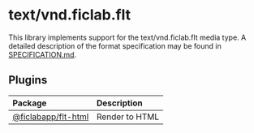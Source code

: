 text/vnd.ficlab.flt
===================

This library implements support for the text/vnd.ficlab.flt media type. A
detailed description of the format specification may be found in
[SPECIFICATION.md][1].

[1]: SPECIFICATION.md

## Plugins

| Package                  | Description    |
| :----------------------- | :------------- |
| [@ficlabapp/flt-html][2] | Render to HTML |

[2]: https://github.com/ficlabapp/flt-html
